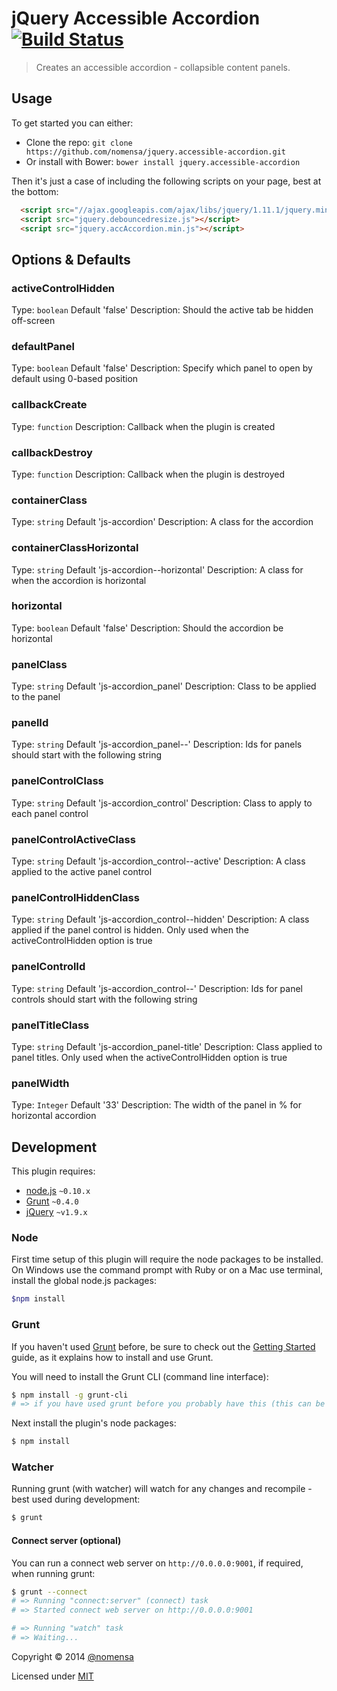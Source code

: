 # jQuery Accessible Accordion [![Build Status](https://travis-ci.org/nomensa/jquery.accessible-accordion.svg)](https://travis-ci.org/nomensa/jquery.accessible-accordion.svg?branch=master)

> Creates an accessible accordion - collapsible content panels.


## Usage

To get started you can either:

 - Clone the repo: `git clone https://github.com/nomensa/jquery.accessible-accordion.git`
 - Or install with Bower: `bower install jquery.accessible-accordion`

Then it's just a case of including the following scripts on your page, best at the bottom:

```html
  <script src="//ajax.googleapis.com/ajax/libs/jquery/1.11.1/jquery.min.js"></script>
  <script src="jquery.debouncedresize.js"></script>
  <script src="jquery.accAccordion.min.js"></script>
```


## Options & Defaults

### activeControlHidden

Type: `boolean`
Default 'false'
Description: Should the active tab be hidden off-screen

### defaultPanel

Type: `boolean`
Default 'false'
Description: Specify which panel to open by default using 0-based position

### callbackCreate

Type: `function`
Description: Callback when the plugin is created

### callbackDestroy

Type: `function`
Description: Callback when the plugin is destroyed

### containerClass

Type: `string`
Default 'js-accordion'
Description: A class for the accordion

### containerClassHorizontal

Type: `string`
Default 'js-accordion--horizontal'
Description: A class for when the accordion is horizontal

### horizontal

Type: `boolean`
Default 'false'
Description: Should the accordion be horizontal

### panelClass

Type: `string`
Default 'js-accordion_panel'
Description: Class to be applied to the panel

### panelId

Type: `string`
Default 'js-accordion_panel--'
Description: Ids for panels should start with the following string

### panelControlClass

Type: `string`
Default 'js-accordion_control'
Description: Class to apply to each panel control

### panelControlActiveClass

Type: `string`
Default 'js-accordion_control--active'
Description: A class applied to the active panel control

### panelControlHiddenClass

Type: `string`
Default 'js-accordion_control--hidden'
Description: A class applied if the panel control is hidden. Only used when the activeControlHidden option is true

### panelControlId

Type: `string`
Default 'js-accordion_control--'
Description: Ids for panel controls should start with the following string

### panelTitleClass

Type: `string`
Default 'js-accordion_panel-title'
Description: Class applied to panel titles. Only used when the activeControlHidden option is true

### panelWidth

Type: `Integer`
Default '33'
Description: The width of the panel in % for horizontal accordion


## Development

This plugin requires:

 - [node.js](http://nodejs.org/) `~0.10.x`
 - [Grunt](http://gruntjs.com/) `~0.4.0`
 - [jQuery](http://jquery.com) `~v1.9.x`

### Node
First time setup of this plugin will require the node packages to be installed. On Windows use the command prompt with Ruby or on a Mac use terminal, install the global node.js packages:

```bash
$npm install
```

### Grunt
If you haven't used [Grunt](http://gruntjs.com/) before, be sure to check out the [Getting Started](http://gruntjs.com/getting-started) guide, as it explains how to install and use Grunt.

You will need to install the Grunt CLI (command line interface):

```bash
$ npm install -g grunt-cli
# => if you have used grunt before you probably have this (this can be run from any directory)
```

Next install the plugin's node packages:

```bash
$ npm install
```

### Watcher

Running grunt (with watcher) will watch for any changes and recompile - best used during development:

```bash
$ grunt
```

#### Connect server (optional)

You can run a connect web server on `http://0.0.0.0:9001`, if required, when running grunt:

```bash
$ grunt --connect
# => Running "connect:server" (connect) task
# => Started connect web server on http://0.0.0.0:9001

# => Running "watch" task
# => Waiting...
```

Copyright &copy; 2014 [@nomensa](http://nomensa.com)

Licensed under [MIT](http://opensource.org/licenses/mit-license.php)